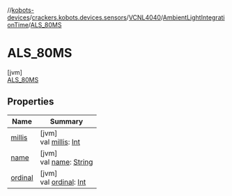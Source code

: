 //[kobots-devices](../../../../../index.md)/[crackers.kobots.devices.sensors](../../../index.md)/[VCNL4040](../../index.md)/[AmbientLightIntegrationTime](../index.md)/[ALS_80MS](index.md)

# ALS_80MS

[jvm]\
[ALS_80MS](index.md)

## Properties

| Name | Summary |
|---|---|
| [millis](../millis.md) | [jvm]<br>val [millis](../millis.md): [Int](https://kotlinlang.org/api/latest/jvm/stdlib/kotlin/-int/index.html) |
| [name](../../../../crackers.kobots.utilities/-pointer-gauge/-shape/-s-e-m-i-c-i-r-c-l-e/index.md#-372974862%2FProperties%2F-1216412040) | [jvm]<br>val [name](../../../../crackers.kobots.utilities/-pointer-gauge/-shape/-s-e-m-i-c-i-r-c-l-e/index.md#-372974862%2FProperties%2F-1216412040): [String](https://kotlinlang.org/api/latest/jvm/stdlib/kotlin/-string/index.html) |
| [ordinal](../../../../crackers.kobots.utilities/-pointer-gauge/-shape/-s-e-m-i-c-i-r-c-l-e/index.md#-739389684%2FProperties%2F-1216412040) | [jvm]<br>val [ordinal](../../../../crackers.kobots.utilities/-pointer-gauge/-shape/-s-e-m-i-c-i-r-c-l-e/index.md#-739389684%2FProperties%2F-1216412040): [Int](https://kotlinlang.org/api/latest/jvm/stdlib/kotlin/-int/index.html) |
